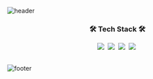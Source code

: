 <!--
**my8za/my8za** is a ✨ _special_ ✨ repository because its `README.md` (this file) appears on your GitHub profile.

Here are some ideas to get you started:

- 🔭 I’m currently working on ...
- 🌱 I’m currently learning ...
- 👯 I’m looking to collaborate on ...
- 🤔 I’m looking for help with ...
- 💬 Ask me about ...
- 📫 How to reach me: ...
- 😄 Pronouns: ...
- ⚡ Fun fact: ...

<h3 align ="center">⋆⁺⋆｡🦋₊⋆°⋆</h3>
<h3 align ="center">• 🌛 •┈┈┈＊┈┈┈┈＊┈┈┈┈＊┈┈┈＊┈┈┈＊┈┈• 🌛 •</h3>
<p align = "center">When you go through hardships and decide not to surrender, that is strength.</p>
-->

![header](https://capsule-render.vercel.app/api?type=Waving&color=7fc4d6&height=150&text=NEXT-LEVEL&fontSize=30&fontAlign=85&fontColor=ffffff&section=header&animation=twinkling&fontAlignY=30)


<h3 align ="center">🛠 Tech Stack 🛠</h3>
<div display ="flex" align="center">
  <img src="https://img.shields.io/badge/Javascript-fac552?style=flat-square&logo=Javascript&logoColor=white"/></a>&nbsp 
  <img src="https://img.shields.io/badge/CSS3-1572B6?style=flat-square&logo=CSS3&logoColor=white"/></a>&nbsp 
  <img src="https://img.shields.io/badge/HTML5-E34F26?style=flat-square&logo=HTML5&logoColor=white"/></a>&nbsp 
  <img src="https://img.shields.io/badge/GitHub-181717?style=flat-square&logo=GitHub&logoColor=white"/></a>&nbsp 
</div>

<br>




![footer](https://capsule-render.vercel.app/api?type=slice&color=cccccc&height=100&section=footer&width="100%")
